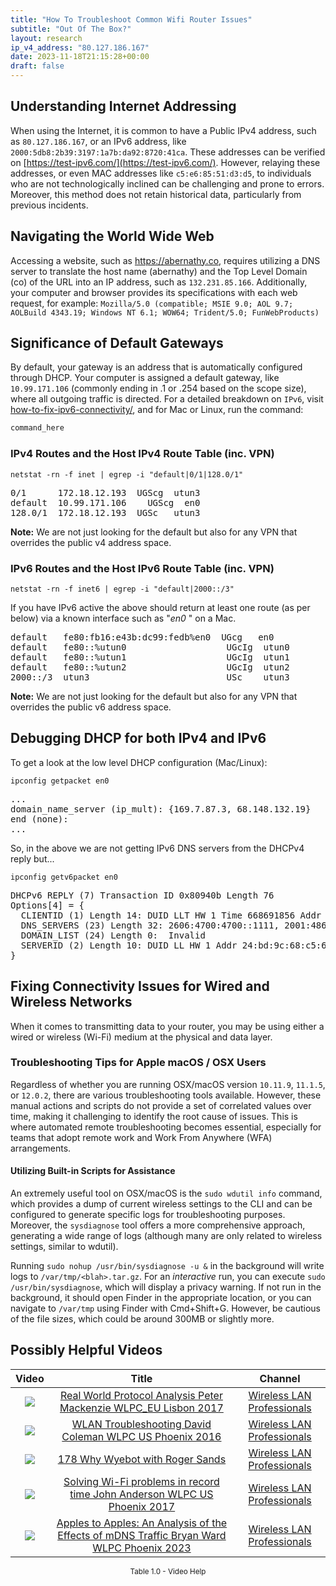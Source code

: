```yaml
---
title: "How To Troubleshoot Common Wifi Router Issues"
subtitle: "Out Of The Box?"
layout: research
ip_v4_address: "80.127.186.167"
date: 2023-11-18T21:15:28+00:00
draft: false
---
```


## Understanding Internet Addressing

When using the Internet, it is common to have a Public IPv4 address, such as ```80.127.186.167```, or an IPv6 address, like ```2000:5db8:2b39:3197:1a7b:da92:8720:41ca```. These addresses can be verified on [https://test-ipv6.com/](https://test-ipv6.com/). However, relaying these addresses, or even MAC addresses like ```c5:e6:85:51:d3:d5```, to individuals who are not technologically inclined can be challenging and prone to errors. Moreover, this method does not retain historical data, particularly from previous incidents.
## Navigating the World Wide Web
Accessing a website, such as https://abernathy.co, requires utilizing a DNS server to translate the host name (abernathy) and the Top Level Domain (co) of the URL into an IP address, such as ```132.231.85.166```. Additionally, your computer and browser provides its specifications with each web request, for example: ```Mozilla/5.0 (compatible; MSIE 9.0; AOL 9.7; AOLBuild 4343.19; Windows NT 6.1; WOW64; Trident/5.0; FunWebProducts)```
## Significance of Default Gateways
By default, your gateway is an address that is automatically configured through DHCP. Your computer is assigned a default gateway, like ```10.99.171.106``` (commonly ending in .1 or .254 based on the scope size), where all outgoing traffic is directed. For a detailed breakdown on ```IPv6```, visit [how-to-fix-ipv6-connectivity/](/blog/how-to-fix-ipv6-connectivity/), and for Mac or Linux, run the command:
```bash
command_here
```
### IPv4 Routes and the Host IPv4 Route Table (inc. VPN)
```netstat -rn -f inet | egrep -i "default|0/1|128.0/1"```

<pre>
0/1      172.18.12.193  UGScg  utun3
default  10.99.171.106    UGScg  en0
128.0/1  172.18.12.193  UGSc   utun3</pre>

**Note:** We are not just looking for the default but also for any VPN that overrides the public v4 address space.

### IPv6 Routes and the Host IPv6 Route Table (inc. VPN)
```netstat -rn -f inet6 | egrep -i "default|2000::/3"```

If you have IPv6 active the above should return at least one route (as per below) via a known interface such as "_en0_ " on a Mac. 

<pre>
default   fe80:fb16:e43b:dc99:fedb%en0  UGcg   en0
default   fe80::%utun0                   UGcIg  utun0
default   fe80::%utun1                   UGcIg  utun1
default   fe80::%utun2                   UGcIg  utun2
2000::/3  utun3                          USc    utun3</pre>

**Note:** We are not just looking for the default but also for any VPN that overrides the public v6 address space.
<br>

## Debugging DHCP for both IPv4 and IPv6

To get a look at the low level DHCP configuration (Mac/Linux): 

```ipconfig getpacket en0```

<pre>
...
domain_name_server (ip_mult): {169.7.87.3, 68.148.132.19}
end (none):
...</pre>

So, in the above we are not getting IPv6 DNS servers from the DHCPv4 reply but...

```ipconfig getv6packet en0```

<pre>
DHCPv6 REPLY (7) Transaction ID 0x80940b Length 76
Options[4] = {
  CLIENTID (1) Length 14: DUID LLT HW 1 Time 668691856 Addr c5:e6:85:51:d3:d5
  DNS_SERVERS (23) Length 32: 2606:4700:4700::1111, 2001:4860:4860::8844
  DOMAIN_LIST (24) Length 0:  Invalid
  SERVERID (2) Length 10: DUID LL HW 1 Addr 24:bd:9c:68:c5:6f
}</pre>




## Fixing Connectivity Issues for Wired and Wireless Networks

When it comes to transmitting data to your router, you may be using either a wired or wireless (Wi-Fi) medium at the physical and data layer.
### Troubleshooting Tips for Apple macOS / OSX Users

Regardless of whether you are running OSX/macOS version ```10.11.9```, ```11.1.5```, or ```12.0.2```, there are various troubleshooting tools available. However, these manual actions and scripts do not provide a set of correlated values over time, making it challenging to identify the root cause of issues. This is where automated remote troubleshooting becomes essential, especially for teams that adopt remote work and Work From Anywhere (WFA) arrangements.
#### Utilizing Built-in Scripts for Assistance

An extremely useful tool on OSX/macOS is the ```sudo wdutil info``` command, which provides a dump of current wireless settings to the CLI and can be configured to generate specific logs for troubleshooting purposes. Moreover, the ```sysdiagnose``` tool offers a more comprehensive approach, generating a wide range of logs (although many are only related to wireless settings, similar to wdutil).

Running ```sudo nohup /usr/bin/sysdiagnose -u &``` in the background will write logs to ```/var/tmp/<blah>.tar.gz```. For an *interactive* run, you can execute ```sudo /usr/bin/sysdiagnose```, which will display a privacy warning. If not run in the background, it should open Finder in the appropriate location, or you can navigate to ```/var/tmp``` using Finder with Cmd+Shift+G. However, be cautious of the file sizes, which could be around 300MB or slightly more.
## Possibly Helpful Videos

<link href="/plugins/lity/css/lity.min.css" rel="stylesheet">
<script src="/plugins/lity/js/lity.min.js"></script>
<div class="table1-start"></div>

|Video | Title | Channel |
| :---: | :---: | :---: |
|<a href="https://www.youtube.com/watch?v=npVezI4l7tA" data-lity><img src="https://i.ytimg.com/vi/npVezI4l7tA/default.jpg" class="img-fluid"></a>|<a href="https://www.youtube.com/watch?v=npVezI4l7tA" data-lity>Real World Protocol Analysis   Peter Mackenzie   WLPC_EU Lisbon 2017</a>|<a target="_blank" href="https://www.youtube.com/channel/UCIzBSS46vcqhwmBZ7ZpY-yg" >Wireless LAN Professionals</a>|
|<a href="https://www.youtube.com/watch?v=5nvwM3bDvbY" data-lity><img src="https://i.ytimg.com/vi/5nvwM3bDvbY/default.jpg" class="img-fluid"></a>|<a href="https://www.youtube.com/watch?v=5nvwM3bDvbY" data-lity>WLAN Troubleshooting   David Coleman   WLPC US Phoenix 2016</a>|<a target="_blank" href="https://www.youtube.com/channel/UCIzBSS46vcqhwmBZ7ZpY-yg" >Wireless LAN Professionals</a>|
|<a href="https://www.youtube.com/watch?v=qmt2DSkYT_k" data-lity><img src="https://i.ytimg.com/vi/qmt2DSkYT_k/default.jpg" class="img-fluid"></a>|<a href="https://www.youtube.com/watch?v=qmt2DSkYT_k" data-lity>178   Why Wyebot with Roger Sands</a>|<a target="_blank" href="https://www.youtube.com/channel/UCIzBSS46vcqhwmBZ7ZpY-yg" >Wireless LAN Professionals</a>|
|<a href="https://www.youtube.com/watch?v=s0FBo08Sw4A" data-lity><img src="https://i.ytimg.com/vi/s0FBo08Sw4A/default.jpg" class="img-fluid"></a>|<a href="https://www.youtube.com/watch?v=s0FBo08Sw4A" data-lity>Solving Wi-Fi problems in record time   John Anderson   WLPC US Phoenix 2017</a>|<a target="_blank" href="https://www.youtube.com/channel/UCIzBSS46vcqhwmBZ7ZpY-yg" >Wireless LAN Professionals</a>|
|<a href="https://www.youtube.com/watch?v=miRV8qDOKBE" data-lity><img src="https://i.ytimg.com/vi/miRV8qDOKBE/default.jpg" class="img-fluid"></a>|<a href="https://www.youtube.com/watch?v=miRV8qDOKBE" data-lity>Apples to Apples: An Analysis of the Effects of mDNS Traffic   Bryan Ward   WLPC Phoenix 2023</a>|<a target="_blank" href="https://www.youtube.com/channel/UCIzBSS46vcqhwmBZ7ZpY-yg" >Wireless LAN Professionals</a>|

<center><small>Table 1.0 - Video Help</small></center>
 <br>
<div class="table1-end"></div>
<script type="text/javascript">
(function() {
    $('div.table1-start').nextUntil('div.table1-end', 'table').addClass('table thead-dark table-striped table-responsive rounded').attr('id', 't1');
    $('#t1').find('thead').addClass('thead-dark');
})();
</script>

